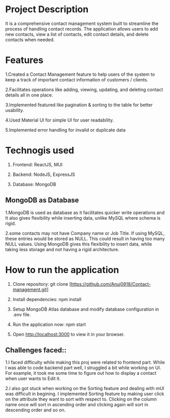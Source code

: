 # Project Description

It is a comprehensive contact management system built to streamline the process of handling contact records. The application allows users to add new contacts, view a list of contacts, edit contact details, and delete contacts when needed.

# Features
1.Created a Contact Management feature to help users of the system to keep a track of important contact information of customers / clients.

2.Facilitates operations like adding, viewing, updating, and deleting contact details all in one place.

3.Implemented featured like pagination & sorting to the table for better usability.

4.Used Material UI for simple UI for user readability.

5.Implemented error handling for invalid or duplicate data

# Technogis used

 1.  Frontend: ReactJS, MUI

2. Backend: NodeJS, ExpressJS
  
3. Database: MongoDB

## MongoDB as Database

1.MongoDB is used as database as it facilitates quicker write operations and It also gives flexibility while inserting data, unlike MySQL where schema is rigid.

2.some contacts may not have Company name or Job Title. If using MySQL, these entries would be stored as NULL. This could result in having too many NULL values. Using MongoDB gives this flexibility to insert data, while taking less storage and not having a rigid architecture.

# How to run the application

1. Clone repository: git clone [https://github.com/Anuj0918/Contact-management.git]
 
2. Install dependencies: npm install

3. Setup MongoDB Atlas database and modify database configuration in .env file.

4. Run the application now: npm start

5. Open [http://localhost:3000](http://localhost:3000) to view it in your browser.

## Challenges faced::

1.I faced difficulty while making this proj were related to frontend part. While I was able to code backend part well, I struggled a bit while working on UI.
For example, it took me some time to figure out how to display a contact when user wants to Edit it.

2.I also got stuck when working on the Sorting feature and dealing with mUI was difficult in begining.  I implemented Sorting feature by making user click on the attribute they want to sort with respect to.
Clicking on the column name once will sort in ascending order and clicking again will sort in descending order and so on.
 











  
